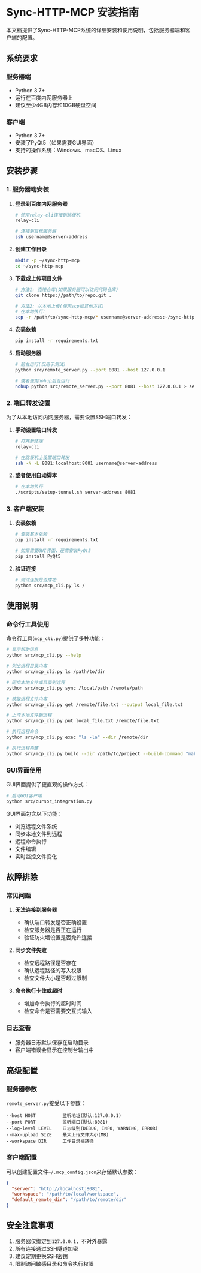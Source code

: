 # Sync-HTTP-MCP 安装指南

本文档提供了Sync-HTTP-MCP系统的详细安装和使用说明，包括服务器端和客户端的配置。

## 系统要求

### 服务器端
- Python 3.7+
- 运行在百度内网服务器上
- 建议至少4GB内存和10GB硬盘空间

### 客户端
- Python 3.7+
- 安装了PyQt5（如果需要GUI界面）
- 支持的操作系统：Windows、macOS、Linux

## 安装步骤

### 1. 服务器端安装

1. **登录到百度内网服务器**
   ```bash
   # 使用relay-cli连接到跳板机
   relay-cli
   
   # 连接到目标服务器
   ssh username@server-address
   ```

2. **创建工作目录**
   ```bash
   mkdir -p ~/sync-http-mcp
   cd ~/sync-http-mcp
   ```

3. **下载或上传项目文件**
   ```bash
   # 方法1: 克隆仓库(如果服务器可以访问代码仓库)
   git clone https://path/to/repo.git .
   
   # 方法2: 从本地上传(使用scp或其他方式)
   # 在本地执行:
   scp -r /path/to/sync-http-mcp/* username@server-address:~/sync-http-mcp/
   ```

4. **安装依赖**
   ```bash
   pip install -r requirements.txt
   ```

5. **启动服务器**
   ```bash
   # 前台运行(仅用于测试)
   python src/remote_server.py --port 8081 --host 127.0.0.1
   
   # 或者使用nohup后台运行
   nohup python src/remote_server.py --port 8081 --host 127.0.0.1 > server.log 2>&1 &
   ```

### 2. 端口转发设置

为了从本地访问内网服务器，需要设置SSH端口转发：

1. **手动设置端口转发**
   ```bash
   # 打开新终端
   relay-cli
   
   # 在跳板机上设置端口转发
   ssh -N -L 8081:localhost:8081 username@server-address
   ```

2. **或者使用自动脚本**
   ```bash
   # 在本地执行
   ./scripts/setup-tunnel.sh server-address 8081
   ```

### 3. 客户端安装

1. **安装依赖**
   ```bash
   # 安装基本依赖
   pip install -r requirements.txt
   
   # 如果需要GUI界面，还需安装PyQt5
   pip install PyQt5
   ```

2. **验证连接**
   ```bash
   # 测试连接是否成功
   python src/mcp_cli.py ls /
   ```

## 使用说明

### 命令行工具使用

命令行工具(`mcp_cli.py`)提供了多种功能：

```bash
# 显示帮助信息
python src/mcp_cli.py --help

# 列出远程目录内容
python src/mcp_cli.py ls /path/to/dir

# 同步本地文件或目录到远程
python src/mcp_cli.py sync /local/path /remote/path

# 获取远程文件内容
python src/mcp_cli.py get /remote/file.txt --output local_file.txt

# 上传本地文件到远程
python src/mcp_cli.py put local_file.txt /remote/file.txt

# 执行远程命令
python src/mcp_cli.py exec "ls -la" --dir /remote/dir

# 执行远程构建
python src/mcp_cli.py build --dir /path/to/project --build-command "make" --target clean
```

### GUI界面使用

GUI界面提供了更直观的操作方式：

```bash
# 启动GUI客户端
python src/cursor_integration.py
```

GUI界面包含以下功能：
- 浏览远程文件系统
- 同步本地文件到远程
- 远程命令执行
- 文件编辑
- 实时监控文件变化

## 故障排除

### 常见问题

1. **无法连接到服务器**
   - 确认端口转发是否正确设置
   - 检查服务器是否正在运行
   - 验证防火墙设置是否允许连接

2. **同步文件失败**
   - 检查远程路径是否存在
   - 确认远程路径的写入权限
   - 检查文件大小是否超过限制

3. **命令执行卡住或超时**
   - 增加命令执行的超时时间
   - 检查命令是否需要交互式输入

### 日志查看

- 服务器日志默认保存在启动目录
- 客户端错误会显示在控制台输出中

## 高级配置

### 服务器参数

`remote_server.py`接受以下参数：

```
--host HOST          监听地址(默认:127.0.0.1)
--port PORT          监听端口(默认:8081)
--log-level LEVEL    日志级别(DEBUG, INFO, WARNING, ERROR)
--max-upload SIZE    最大上传文件大小(MB)
--workspace DIR      工作目录根路径
```

### 客户端配置

可以创建配置文件`~/.mcp_config.json`来存储默认参数：

```json
{
  "server": "http://localhost:8081",
  "workspace": "/path/to/local/workspace",
  "default_remote_dir": "/path/to/remote/dir"
}
```

## 安全注意事项

1. 服务器仅绑定到`127.0.0.1`，不对外暴露
2. 所有连接通过SSH隧道加密
3. 建议定期更换SSH密钥
4. 限制访问敏感目录和命令执行权限 